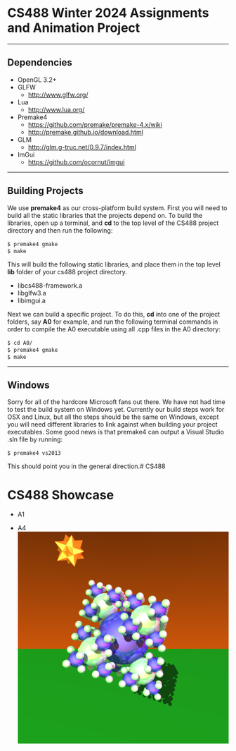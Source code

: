 # CS488 Winter 2024 Assignments and Animation Project


---

## Dependencies
* OpenGL 3.2+
* GLFW
    * http://www.glfw.org/
* Lua
    * http://www.lua.org/
* Premake4
    * https://github.com/premake/premake-4.x/wiki
    * http://premake.github.io/download.html
* GLM
    * http://glm.g-truc.net/0.9.7/index.html
* ImGui
    * https://github.com/ocornut/imgui


---

## Building Projects
We use **premake4** as our cross-platform build system. First you will need to build all
the static libraries that the projects depend on. To build the libraries, open up a
terminal, and **cd** to the top level of the CS488 project directory and then run the
following:

    $ premake4 gmake
    $ make

This will build the following static libraries, and place them in the top level **lib**
folder of your cs488 project directory.
* libcs488-framework.a
* libglfw3.a
* libimgui.a

Next we can build a specific project.  To do this, **cd** into one of the project folders,
say **A0** for example, and run the following terminal commands in order to compile the A0 executable using all .cpp files in the A0 directory:

    $ cd A0/
    $ premake4 gmake
    $ make


----

## Windows
Sorry for all of the hardcore Microsoft fans out there.  We have not had time to test the build system on Windows yet. Currently our build steps work for OSX and Linux, but all the steps should be the same on Windows, except you will need different libraries to link against when building your project executables.  Some good news is that premake4 can output a Visual Studio .sln file by running:

    $ premake4 vs2013

 This should point you in the general direction.# CS488
# CS488 Showcase
* A1
  
* A4
![Alt text](https://github.com/jasoncnm/CS488/blob/main/A4/screenshot.png?raw=true)





